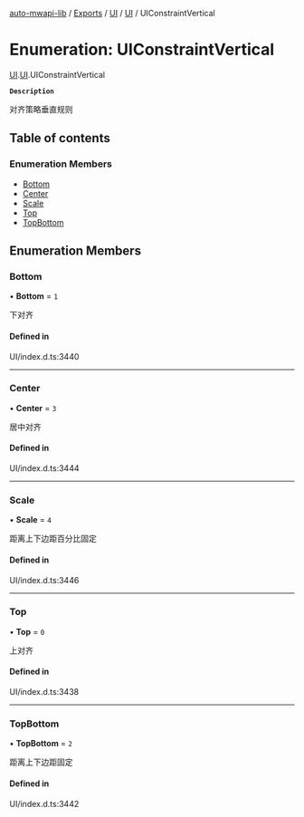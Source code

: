 [auto-mwapi-lib](../README.md) / [Exports](../modules.md) / [UI](../modules/UI.md) / [UI](../modules/UI.UI.md) / UIConstraintVertical

# Enumeration: UIConstraintVertical

[UI](../modules/UI.md).[UI](../modules/UI.UI.md).UIConstraintVertical

**`Description`**

对齐策略垂直规则

## Table of contents

### Enumeration Members

- [Bottom](UI.UI.UIConstraintVertical.md#bottom)
- [Center](UI.UI.UIConstraintVertical.md#center)
- [Scale](UI.UI.UIConstraintVertical.md#scale)
- [Top](UI.UI.UIConstraintVertical.md#top)
- [TopBottom](UI.UI.UIConstraintVertical.md#topbottom)

## Enumeration Members

### Bottom

• **Bottom** = `1`

下对齐

#### Defined in

UI/index.d.ts:3440

---

### Center

• **Center** = `3`

居中对齐

#### Defined in

UI/index.d.ts:3444

---

### Scale

• **Scale** = `4`

距离上下边距百分比固定

#### Defined in

UI/index.d.ts:3446

---

### Top

• **Top** = `0`

上对齐

#### Defined in

UI/index.d.ts:3438

---

### TopBottom

• **TopBottom** = `2`

距离上下边距固定

#### Defined in

UI/index.d.ts:3442
